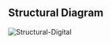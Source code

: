 ## Structural Diagram

![Structural-Digital](https://user-images.githubusercontent.com/98881640/155767675-6bbf1753-5d1a-4f51-87a6-38beb56d1b98.png)
